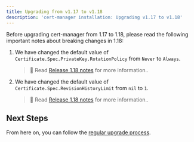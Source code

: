 ```yaml
---
title: Upgrading from v1.17 to v1.18
description: 'cert-manager installation: Upgrading v1.17 to v1.18'
---
```


Before upgrading cert-manager from 1.17 to 1.18, please read the following important notes about breaking changes in 1.18:

1. We have changed the default value of `Certificate.Spec.PrivateKey.RotationPolicy` from `Never` to `Always`.

   > 📖 Read [Release 1.18 notes](../release-notes/release-notes-1.18.md) for more information..

1. We have changed the default value of `Certificate.Spec.RevisionHistoryLimit` from `nil` to `1`.

   > 📖 Read [Release 1.18 notes](../release-notes/release-notes-1.18.md) for more information..

## Next Steps

From here on, you can follow the [regular upgrade process](../../installation/upgrade.md).
